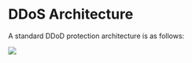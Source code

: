 # DDoS Architecture

A standard DDoD protection architecture is as follows:

![](./../../img/ddos_architecture.png)